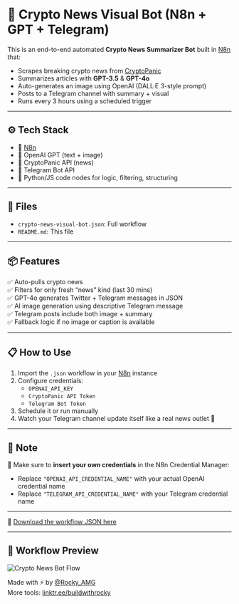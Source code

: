 # 🤖 Crypto News Visual Bot (N8n + GPT + Telegram)

This is an end-to-end automated **Crypto News Summarizer Bot** built in [N8n](https://n8n.io) that:

- Scrapes breaking crypto news from [CryptoPanic](https://cryptopanic.com)
- Summarizes articles with **GPT-3.5** & **GPT-4o**
- Auto-generates an image using OpenAI (DALL·E 3-style prompt)
- Posts to a Telegram channel with summary + visual
- Runs every 3 hours using a scheduled trigger

---

## ⚙️ Tech Stack

- 🔗 [N8n](https://n8n.io)
- 💬 OpenAI GPT (text + image)
- 📡 CryptoPanic API (news)
- 📲 Telegram Bot API
- 🧠 Python/JS code nodes for logic, filtering, structuring

---

## 📁 Files

- `crypto-news-visual-bot.json`: Full workflow
- `README.md`: This file

---

## 📦 Features

✅ Auto-pulls crypto news  
✅ Filters for only fresh “news” kind (last 30 mins)  
✅ GPT-4o generates Twitter + Telegram messages in JSON  
✅ AI image generation using descriptive Telegram message  
✅ Telegram posts include both image + summary  
✅ Fallback logic if no image or caption is available

---

## 📋 How to Use

1. Import the `.json` workflow in your [N8n](https://n8n.io) instance
2. Configure credentials:
   - `OPENAI_API_KEY`
   - `CryptoPanic API Token`
   - `Telegram Bot Token`
3. Schedule it or run manually
4. Watch your Telegram channel update itself like a real news outlet 🚀

---

## 📌 Note

🔐 Make sure to **insert your own credentials** in the N8n Credential Manager:
- Replace `"OPENAI_API_CREDENTIAL_NAME"` with your actual OpenAI credential name
- Replace `"TELEGRAM_API_CREDENTIAL_NAME"` with your Telegram credential name

---

📂 [Download the workflow JSON here](./crypto-news-visual-bot.json)


---

## 🔁 Workflow Preview

![Crypto News Bot Flow](./flow-preview.png)


Made with ⚡ by [@Rocky_AMG](https://x.com/Rocky_AMG)  
More tools: [linktr.ee/buildwithrocky](https://linktr.ee/buildwithrocky)
